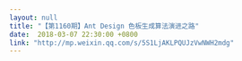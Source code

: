 ```yaml
---
layout: null
title: "【第1160期】Ant Design 色板生成算法演进之路"
date:  2018-03-07 22:30:00 +0800
link: "http://mp.weixin.qq.com/s/5S1LjAKLPQUJzVwNWH2mdg"
---
```

